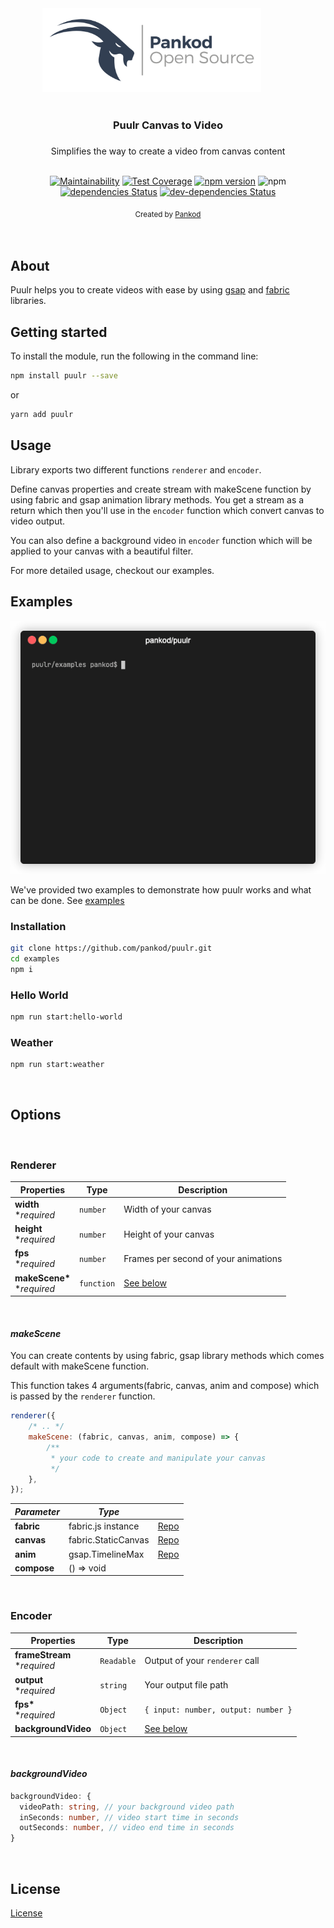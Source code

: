 <div align="center">
 <img src="media/pankod.png" width="350">
  &nbsp;&nbsp;&nbsp;&nbsp;&nbsp;&nbsp;&nbsp;&nbsp;&nbsp;&nbsp;&nbsp;&nbsp;
</div>

<br/>
<div align="center"> <h3><b>Puulr Canvas to Video</b><h3> </div>

<div align="center"> Simplifies the way to create a video from canvas content </div>
<br/>
<div align="center">

[![Maintainability](https://api.codeclimate.com/v1/badges/e298d0770a36e222a6b3/maintainability)](https://api.codeclimate.com/v1/badges/e298d0770a36e222a6b3/maintainability)
[![Test Coverage](https://api.codeclimate.com/v1/badges/e298d0770a36e222a6b3/test_coverage)](https://codeclimate.com/github/pankod/puulr/test_coverage)
[![npm version](https://img.shields.io/npm/v/@pankod/puulr.svg)](https://www.npmjs.com/package/@pankod/puulr)
![npm](https://img.shields.io/npm/dw/@pankod/puulr)
[![dependencies Status](https://david-dm.org/pankod/puulr/status.svg)](https://david-dm.org/pankod/puulr)
[![dev-dependencies Status](https://david-dm.org/pankod/puulr/dev-status.svg)](https://david-dm.org/pankod/puulr?type=dev)

</div>
<div align="center">
  <sub>Created by <a href="https://www.pankod.com">Pankod</a></sub>
</div>
<br/>
<br/>

## About

Puulr helps you to create videos with ease by using [gsap](https://github.com/greensock/GSAP) and [fabric](https://github.com/fabricjs/fabric.js) libraries.

## Getting started

To install the module, run the following in the command line:

```bash
npm install puulr --save
```

or

```bash
yarn add puulr
```

## Usage

Library exports two different functions `renderer` and `encoder`.

Define canvas properties and create stream with makeScene function by using fabric and gsap animation library methods. You get a stream as a return which then you'll use in the `encoder` function which convert canvas to video output.

You can also define a background video in `encoder` function which will be applied to your canvas with a beautiful filter.

For more detailed usage, checkout our examples.

## Examples

<div align="center">
 <img width="600" src="media/pullr-gif.gif" >
</div>

We've provided two examples to demonstrate how puulr works and what can be done. See [examples](./examples)

### Installation

```bash
git clone https://github.com/pankod/puulr.git
cd examples
npm i
```

### Hello World

```bash
npm run start:hello-world
```

### Weather

```bash
npm run start:weather
```

<br/>

## Options

<br/>

### **Renderer**

| Properties                        | Type       | Description                          |
| --------------------------------- | ---------- | ------------------------------------ |
| **width** <br> \*_required_       | `number`   | Width of your canvas                 |
| **height** <br> \*_required_      | `number`   | Height of your canvas                |
| **fps** <br> \*_required_         | `number`   | Frames per second of your animations |
| **makeScene\*** <br> \*_required_ | `function` | [See below](#makeScene)              |

<br/>

#### **_makeScene_**

You can create contents by using fabric, gsap library methods which comes default with makeScene function.

This function takes 4 arguments(fabric, canvas, anim and compose) which is passed by the `renderer` function.

```js
renderer({
    /* .. */
    makeScene: (fabric, canvas, anim, compose) => {
        /**
         * your code to create and manipulate your canvas
         */
    },
});
```

| _Parameter_ | _Type_              |                                               |
| ----------- | ------------------- | --------------------------------------------- |
| **fabric**  | fabric.js instance  | [Repo](https://github.com/fabricjs/fabric.js) |
| **canvas**  | fabric.StaticCanvas | [Repo](https://github.com/fabricjs/fabric.js) |
| **anim**    | gsap.TimelineMax    | [Repo](https://github.com/greensock/GSAP)     |
| **compose** | () => void          |

<br/>

### **Encoder**

| Properties                        | Type       | Description                         |
| --------------------------------- | ---------- | ----------------------------------- |
| **frameStream** <br> \*_required_ | `Readable` | Output of your `renderer` call      |
| **output** <br> \*_required_      | `string`   | Your output file path               |
| **fps\*** <br> \*_required_       | `Object`   | `{ input: number, output: number }` |
| **backgroundVideo**               | `Object`   | [See below](#backgroundVideo)       |

<br/>

#### **_backgroundVideo_**

```ts
backgroundVideo: {
  videoPath: string, // your background video path
  inSeconds: number, // video start time in seconds
  outSeconds: number, // video end time in seconds
}
```

<br/>

## License

[License](./LICENSE)
